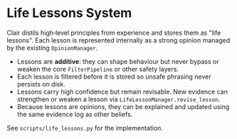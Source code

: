 # Life Lessons System

Clair distils high‑level principles from experience and stores them as
"life lessons".  Each lesson is represented internally as a strong
opinion managed by the existing `OpinionManager`.

* Lessons are **additive**: they can shape behaviour but never bypass or
  weaken the core `FilterPipeline` or other safety layers.
* Each lesson is filtered before it is stored so unsafe phrasing never
  persists on disk.
* Lessons carry high confidence but remain revisable.  New evidence can
  strengthen or weaken a lesson via `LifeLessonManager.revise_lesson`.
* Because lessons are opinions, they can be explained and updated using
  the same evidence log as other beliefs.

See `scripts/life_lessons.py` for the implementation.
